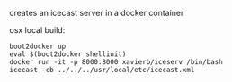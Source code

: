 creates an icecast server in a docker container

osx local build:

```shell
boot2docker up  
eval $(boot2docker shellinit)  
docker run -it -p 8000:8000 xavierb/iceserv /bin/bash  
icecast -cb ../../../usr/local/etc/icecast.xml  
```